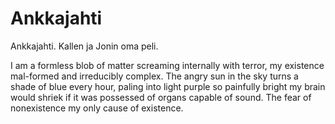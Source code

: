 # Ankkajahti
Ankkajahti. Kallen ja Jonin oma peli.

I am a formless blob of matter screaming internally with terror, my existence mal-formed and irreducibly complex. The angry sun in the sky turns a shade of blue every hour, paling into light purple so painfully bright my brain would shriek if it was possessed of organs capable of sound. The fear of nonexistence my only cause of existence.
